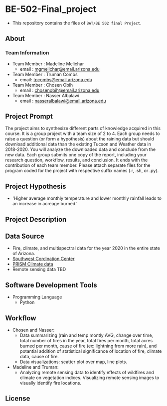 # BE-502-Final_project

- This repository contains the files of `BAT/BE 502 final Project`.

## About

### Team Information

- Team Member : Madeline Melichar 
  - email : mgmelichar@email.arizona.edu
- Team Member : Truman Combs
  - email: tpcombs@email.arizona.edu
- Team Member : Chosen Obih
  - email : chosenobih@email.arizona.edu
- Team Member : Nasser Albalawi
  - email : nasseralbalawi@email.arizona.edu

## Project Prompt 
The project aims to synthesize different parts of knowledge acquired in this course. It is a group project with a team size of 2 to 4. Each group needs to raise a question (or form a hypothesis) about the raining data but should download additional data than the existing Tucson and Weather data in 2018-2020. You will analyze the downloaded data and conclude from the new data. Each group submits one copy of the report, including your research question, workflow, results, and conclusion. It ends with the contribution of each team member. Please attach separate files for the program coded for the project with respective suffix names (.r, .sh, or .py).


## Project Hypothesis
- 'Higher average monthly temperature and lower monthly rainfall leads to an increase in acreage burned.'

## Project Description 

## Data Source 
- Fire, climate, and multispectral data for the year 2020 in the entire state of Arizona.
- [Southwest Cordination Center](https://gacc.nifc.gov/swcc/predictive/intelligence/Historical/Fire_and_Resource_Data/Historical_Fires_Acres.htm)
- [PRISM Climate data](https://prism.oregonstate.edu/)
- Remote sensing data TBD


## Software Development Tools
 - Programming Language
    - Python   

## Workflow
- Chosen and Nasser:
  - Data summarizing (rain and temp montly AVG, change over time, total number of fires in the year, total fires per month, total acres burned per month, cause of fire (ex: lightning from more rain), and potantial addition of statistical significance of location of fire, climate data, cause of fire. 
  - Data visualizations: scatter plot over map, line plots.
- Madeline and Truman:
  - Analyzing remote sensing data to identify effects of wildfires and climate on vegetation indices. Visualizing remote sensing images to visually identify fire locations.

## License
